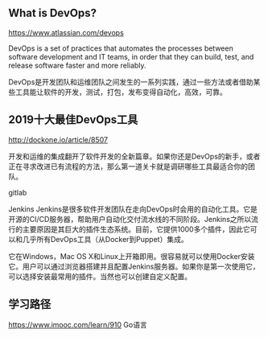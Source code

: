## What is DevOps?
https://www.atlassian.com/devops

DevOps is a set of practices that automates the processes between software development and IT teams, in order that they can build, test, and release software faster and more reliably. 

DevOps是开发团队和运维团队之间发生的一系列实践，通过一些方法或者借助某些工具能让软件的开发，测试，打包，发布变得自动化，高效，可靠。

## 2019十大最佳DevOps工具
http://dockone.io/article/8507

开发和运维的集成翻开了软件开发的全新篇章。如果你还是DevOps的新手，或者正在寻求改进已有流程的方法，那么第一道关卡就是调研哪些工具最适合你的团队。

gitlab 

Jenkins
Jenkins是很多软件开发团队在走向DevOps时会用的自动化工具。它是开源的CI/CD服务器，帮助用户自动化交付流水线的不同阶段。Jenkins之所以流行的主要原因是其巨大的插件生态系统。目前，它提供1000多个插件，因此它可以和几乎所有DevOps工具（从Docker到Puppet）集成。

它在Windows，Mac OS X和Linux上开箱即用。很容易就可以使用Docker安装它。用户可以通过浏览器搭建并且配置Jenkins服务器。如果你是第一次使用它，可以选择安装最常用的插件。当然也可以创建自定义配置。


## 学习路径
https://www.imooc.com/learn/910
Go语言